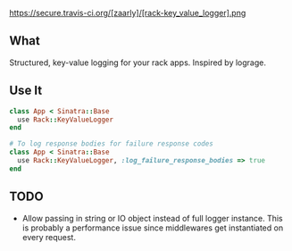 https://secure.travis-ci.org/[zaarly]/[rack-key_value_logger].png

## What

Structured, key-value logging for your rack apps. Inspired by lograge.

## Use It

```ruby
class App < Sinatra::Base
  use Rack::KeyValueLogger
end

# To log response bodies for failure response codes
class App < Sinatra::Base
  use Rack::KeyValueLogger, :log_failure_response_bodies => true
end
```

## TODO

* Allow passing in string or IO object instead of full logger instance. This is probably a performance issue since middlewares get instantiated on every request.